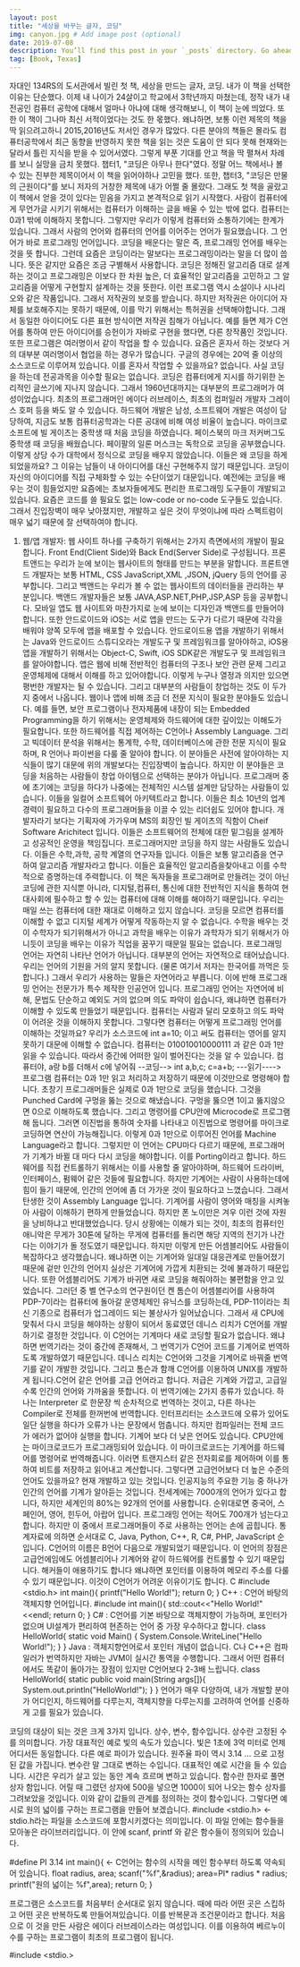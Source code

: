 ```yaml
---
layout: post
title: "세상을 바꾸는 글자, 코딩"
img: canyon.jpg # Add image post (optional)
date: 2019-07-08
description: You’ll find this post in your `_posts` directory. Go ahead and edit it and re-build the site to see your changes. # Add post description (optional)
tag: [Book, Texas]
---
```

자대인 134RS의 도서관에서 빌린 첫 책, 세상을 만드는 글자, 코딩. 내가 이 책을 선택한 이유는 단순했다. 
이제 내 나이가 24살이고 학교에서 3학년까지 마쳤는데, 정작 내가 내 전공인 컴퓨터 공학에 대해서 얼마나 아냐에 대해 생각해보니, 
이 책이 눈에 띄었다. 또한 이 책이 그나마 최신 서적이었다는 것도 한 몫했다. 
왜냐하면, 보통 이런 제목의 책을 딱 읽으려고하니 2015,2016년도 저서인 경우가 많았다. 
다른 분야의 책들은 몰라도 컴퓨터공학에서 최근 동향을 반영하지 못한 책을 읽는 것은 도움이 안 되다 못해 
현재와는 달라서 틀린 지식을 받을 수 있어서였다. 
그렇게 부푼 기대를 안고 책을 딱 펼쳐서 차례를 보니 실망을 금치 못했다.
 챕터1, "코딩은 아무나 한다"였다. 
정말 어느 책에서나 볼 수 있는 진부한 제목이어서 이 책을 읽어야하나 고민을 했다. 
또한, 챕터3, "코딩은 만물의 근원이다"를 보니 저자의 거창한 제목에 내가 어쩔 줄 몰랐다. 
그래도 첫 책을 골랐고 이 책에서 얻을 것이 있다는 믿음을 가지고 본격적으로 읽기 시작했다. 
사람이 컴퓨터에게 무언가글 시키기 위해서는 컴퓨터가 이해하는 글을 배울 수 있는 밖에 없다.
컴퓨터는 0과1 밖에 이해하지 못합니다. 그렇지만 우리가 이렇게 컴퓨터와 소통하기에는 한계가 있습니다.
그래서 사람의 언어와 컴퓨터의 언어를 이어주는 언어가 필요했습니다.
그 언어가 바로 프로그래밍 언어입니다.
코딩을 배운다는 말은 즉, 프로그래밍 언어를 배우는 것을 뜻 합니다.
그런데 요즘은 코딩이라는 말보다는 프로그래밍이라는 말을 더 많이 씁니다.
뜻은 같지만 요즘은 조금 구별해서 사용합니다.
코딩은 정해진 알고리즘 대로 설계하는 것이고 프로그래밍은 이보다 한 차원 높은,
더 효율적인 알고리즘을 고민하고 그 알고리즘을 어떻게 구현할지 설계하는 것을 뜻한다.
이런 프로그램 역시 소설이나 시나리오와 같은 작품입니다. 그래서 저작권의 보호를 받습니다. 하지만 저작권은 아이디어 자체를 보호해주지는 못하기 때문에, 이를 막기 위해서는 특허권을 선택해야합니다. 그래서 동일한 아이디어도 다른 표현 방식이면 저작권 침해가 아닙니다. 예를 들면 제가 C언어를 통하여 만든 아이디어를 승헌이가 자바로 구현을 했다면, 다른 창작품인 것입니다. 또한 프로그램은 여러명이서 같이 작업을 할 수 있습니다. 요즘은 혼자서 하는 것보다 거의 대부분 여러명이서 협업을 하는 경우가 많습니다. 구글의 경우에는 20억 줄 이상의 소스코드로 이루어져 있습니다. 이를 혼자서 작업할 수 있을까요? 없습니다.
사실 코딩을 하는데 전공과목을 이수할 필요는 없습니다. 코딩은 컴퓨터에게 지시를 하기위한 논리적인 글쓰기에 지나지 않습니다. 그래서 1960년대까지는 대부분의 프로그래머가 여성이었습니다. 최초의 프로그래머인 에이다 러브레이스, 최초의 컴퍼일러 개발자 그레이스 호퍼 등을 봐도 알 수 있습니다. 하드웨어 개발은 남성, 소프트웨어 개발은 여성이 담당하여, 지금도 보통 컴퓨터공학과는 다른 공대에 비해 여성 비율이 높습니다. 
마이크로 소프트에 빌 게이츠는 중학생 때 처음 코딩을 하였습니다. 페이스북의 마크 저커버그도 중학생 때 코딩을 배웠습니다. 페이팔의 일론 머스크는 독학으로 코딩을 공부했습니다. 이렇게 상당 수가 대학에서 정식으로 코딩을 배우지 않았습니다. 이들은 왜 코딩을 하게되었을까요? 그 이유는 남들이 내 아이디어를 대신 구현해주지 않기 때문입니다. 코딩이 자신의 아이디어를 직접 구체화할 수 있는 수단이었기 대문입니다. 예전에는 코딩을 배우는 것이 힘들었지만 요즘에는 초보자들에게도 편리한 프로그래밍 도구들이 개발되고 있습니다. 요즘은 코드를 쓸 필요도 없는 low-code or no-code 도구들도 있습니다. 그래서 진입장벽이 매우 낮아졌지만, 개발하고 싶은 것이 무엇이냐에 따라 스펙트럼이 매우 넓기 때문에 잘 선택하여야 합니다. 
1. 웹/앱 개발자:
<t> 웹 사이트 하나를 구축하기 위해서는 2가지 측면에서의 개발이 필요합니다. Front End(Client Side)와 Back End(Server Side)로 구성됩니다. 프론트앤드는 우리가 눈에 보이는 웹사이트의 형태를 만드는 부분을 말합니다. 프론트앤드 개발자는 보통 HTML, CSS JavaScript,XML ,JSON, jQuery 등의 언어를 공부합니다. 그리고 백앤드는 우리가 볼 수 없는 웹사이트의 데이터들을 관리하는 부분입니다. 백앤드 개발자들은 보통 JAVA,ASP.NET,PHP,JSP,ASP 등을 공부합니다. 
<t> 모바일 앱도 웹 사이트와 마찬가지로 눈에 보이는 디자인과 백앤드를 만들어야 합니다. 또한 안드로이드와 iOS는 서로 앱을 만드는 도구가 다르기 때문에 각각을 배워야 양쪽 모두에 앱을 배포할 수 있습니다. 안드로이드용 앱을 개발하기 위해서는 Java와 안드로이드 스튜디오라는 개발도구 및 프레임워크를 알아야하고, iOS용 앱을 개발하기 위해서는 Object-C, Swift, iOS SDK같은 개발도구 및 프레임워크를 알아야합니다. 앱은 웹에 비해 전반적인 컴퓨터의 구조나 보안 관련 문제 그리고 운영체제에 대해서 이해를 하고 있어야합니다.
이렇게 누구나 열정과 의지만 있으면 평번한 개발자는 될 수 있습니다. 그리고 대부분의 사람들이 창업하는 것도 이 두가지 중에서 나옵니다.
<t> 웹이나 앱에 비해 조금 더 전문 지식이 필요한 분야들도 있습니다. 예를 들면, 보안 프로그램이나 전자제품에 내장이 되는 Embedded Programming을 하기 위해서는 운영체제와 하드웨어에 대한 깊이있는 이해도가 필요합니다. 또한 하드웨어를 직접 제어하는 C언어나 Assembly Language. 그리고 빅데이터 분석을 위해서는 통계학, 수학, 데이터베이스에 관한 전문 지식이 필요하며, R 언어나 파이썬을 다룰 줄 알아야 합니다. 이 분야들은 사전에 알아야하는 지식들이 많기 대문에 위의 개발보다는 진입장벽이 높습니다. 하지만 이 분야들은 코딩을 처음하는 사람들이 창업 아이템으로 선택하는 분야가 아닙니다.
<t> 프로그래머 중에 초기에는 코딩을 하다가 나중에는 전체적인 시스템 설계만 담당하는 사람들이 있습니다. 이들을 일컬어 소프트웨어 아키텍트라고 합니다. 이들은 최소 10년의 업계 경력이 필요하고 다수의 프로그래머들을 이끌 수 있는 리더쉽도 있어야 합니다. 개발자라기 보다는 기획자에 가가우며 MS의 회장인 빌 게이츠의 직함이 Cheif Software Arichitect 입니다. 이들은 소프트웨어의 전체에 대한 밑그림을 설계하고 성공적인 운영을 책임집니다.
<t> 프로그래머지만 코딩을 하지 않는 사람들도 있습니다. 이들은 수학,과학, 공학 계열의 연구자들 입니다. 이들은 보통 알고리즘을 연구하여 알고리즘 개발자라고 합니다. 이들은 효율적인 알고리즘을찾아내고 이를 수학적으로 증명하는데 주력합니다.
이 책은 독자들을 프로그래머로 만들려는 것이 아닌 코딩에 관한 지식뿐 아니라, 디지털,컴퓨터, 통신에 대한 전반적인 지식을 통하여 현대사회에 필수하고 할 수 있는 컴퓨터에 대해 이해를 해야하기 때문입니다. 우리는 매일 쓰는 컴퓨터에 대한 재대로 이해하고 있지 않습니다. 코딩을 모르면 컴퓨터를 이해할 수 없고 디지털 세계가 어떻게 작동하는지 알 수 없습니다. 수학을 배우는 것이 수학자가 되기위해서가 아니고 과학을 배우는 이유가 과학자가 되기 위해서가 아니듯이 코딩을 배우는 이유가 직업을 꿈꾸기 때문일 필요는 없습니다. 
프로그래밍 언어는 자연히 나타난 언어가 아닙니다. 대부분의 언어는 자연적으로 태어났습니다. 우리는 언어의 기원을 거의 알지 못합니다. (물론 여기서 저자는 한국어를 까먹은 듯 합니다.) 그래서 우리가 사용하는 말들은 자연어라고 부릅니다. 이에 반해 프로그래밍 언어는 전문가가 특수 제작한 인공언어 입니다. 프로그래밍 언어는 자연어에 비해, 문법도 단순하고 예외도 거의 없으며 의도 파악이 쉽습니다, 왜냐하면 컴퓨터가 이해할 수 있도록 만들었기 때문입니다. 컴퓨터는 사람과 달리 모호하고 의도 파악이 어려운 것을 이해하지 못합니다.
그렇다면 컴퓨터는 어떻게 프로그래밍 언어를 이해하는 것일까요? 우리가 소스코드에 int a=10; 이고 써도 컴퓨터는 영어를 알지 못하기 대문에 이해할 수 없습니다. 컴퓨터는 010010010000111 과 같은 0과 1만 읽을 수 있습니다. 따라서 중간에 어떠한 일이 벌어진다는 것을 알 수 있습니다. 
컴퓨터야, a랑 b를 더해서 c에 넣어줘 --코딩--> int a,b,c; c=a+b;  ---읽기----> 프로그램
컴퓨터는 0과 1만 읽고 처리하고 저장하기 때문에 이것만으로 명령해야 합니다. 초창기 프로그래머들은 실제로 0과 1만으로 코딩을 했습니다. 그것을 Punched Card에 구멍을 뚫는 것으로 해냈습니다. 구멍을 뚫으면 1이고 뚫지않으면 0으로 이해하도록 했습니다. 그리고 명령어를 CPU안에 Microcode로 프로그램해 둡니다. 그러면 이진법을 통하여 숫자를 나타내고 이진법으로 명령어를 마이크로코딩하면 연산이 가능해집니다. 이렇게 0과 1만으로 이루어진 언어를 Machine Language라고 합니다. 그렇지만 이 언어는 CPU마다 다르기 때문에, 프로그래머가 기계가 바뀔 대 마다 다시 코딩을 해야합니다. 이를 Porting이라고 합니다. 하드웨어를 직접 컨트롤하기 위해서는 이를 사용할 줄 알아야하며, 하드웨어 드라이버, 인터페이스, 펌웨어 같은 것들에 필요합니다. 하지만 기계어는 사람이 사용하는데에 힘이 들기 때문에, 인간의 언어에 좀 더 가가운 것이 필요하다고 느꼈습니다. 그래서 탄생한 것이 Assembly Language 입니다. 기계어를 사람이 영어와 매칭을 시켜놓아 사람이 이해하기 편하게 만들었습니다. 하지만 폰 노이만은 겨우 이런 것에 자원을 낭비하냐고 반대했었습니다. 당시 상황에는 이해가 되는 것이, 최초의 컴퓨터인 애니악은 무게가 30톤에 달하는 무게에 컴퓨터를 돌리면 해당 지역의 전기가 나간다는 이야기가 돌 정도였기 때문입니다. 
하지만 이렇게 만든 어셈블리어도 사람들이 복잡하다고 생각했습니다. 왜냐하면 이는 기계어와 일대일 대응관계로 만들어졌기 때문에 겉만 인간의 언어지 실상은 기계어에 가깝게 치환되는 것에 불과하기 때문입니다. 또한 어셈블리어도 기계가 바귀면 새로 코딩을 해줘야하는 불편함을 안고 있었습니다. 그러던 중 벨 연구소의 연구원이던 켄 톰슨이 어셈블리어를 사용하여 PDP-7이라는 컴퓨터에 돌아갈 운영체제인 유닉스를 코딩하는데, PDP-11이라는 최신 기종으로 컴퓨터가 업그레이드 되는 불상사가 일어났습니다. 그래서 새 CPU에 맞춰서 다시 코딩을 해야하는 상황이 되어서 동료였던 데니스 리치가 C언어를 개발하기로 결정한 것입니다. 이 C언어는 기계마다 새로 코딩할 필요가 없습니다. 왜냐하면 번역기라는 것이 중간에 존재해서, 그 번역기가 C언어 코드를 기계어로 번역하도록 개발하였기 때문입니다. 데니스 리치는 C언어와 그것을 기계어로 바꿔줄 번역기를 같이 개발한 것입니다. 그리고 톰슨과 함깨 C언어를 이용하여 UNIX를 개발하게 됩니다.C언어 같은 언어를 고급 언어라고 합니다. 저급은 기계와 가깝고, 고급일수록 인간의 언어와 가까움을 뜻합니다.
이 번역기에는 2가지 종류가 있습니다. 하나는 Interpreter 로 한문장 씩 순차적으로 번역하는 것이고, 다른 하나는 Compiler로 전체를 한꺼번에 번역합니다. 인터프리터는 소스코드에 오류가 있어도 일단 실행을 하다가 오류가 나는 문장에서 멈춥니다. 하지만 컴파일러는 전체 코드가 에러가 없어야 실행을 합니다.
기계어 보다 더 낮은 언어도 있습니다. CPU안에는 마이크로코드가 프로그래밍되어 있습니다. 이 마이크로코드는 기계어를 하드웨어를 명령어로 번역해줍니다. 이러면 트랜지스터 같은 전자회로를 제어하며 이를 통하여 비트를 저장하고 읽어내고 계산합니다.
그렇다면 고급언어보다 더 높은 수준의 언어도 있을까요? 현재 개발하고 있는 것입니다. 인공지능의 주요한 기능 중 하나가 인간의 언어를 기계가 알아듣는 것입니다. 
전세계에는 7000개의 언어가 있다고 합니다, 하지만 세계인의 80%는 92개의 언어를 사용합니다. 순위대로면 중국어, 스페인어, 영어, 힌두어, 아랍어 입니다. 프로그래밍 언어는 적어도 700개가 넘는다고 합니다. 하지만 이 중에서 프로그래머들이 주로 사용하는 언어는 손에 곱힙니다. 통계자료에 의하면 순서대로 C, Java, Python, C++, R, C#, PHP, JavaScript 순입니다.
C언어의 이름은 B언어 다음으로 개발되었기 때문입니다. 이 언어의 장점은 고급언에임에도 어셈블리어나 기계어와 같이 하드웨어를 컨트롤할 수 있기 때문입니다. 해커들이 애용하기도 합니다 왜냐하면 포인터를 이용하여 메모리 주소를 다룰 수 있기 때문입니다. 이것이 C언어가 어려운 이유이기도 합니다.
 C
 #include <stdio.h>
 int main(){
  printf("Hello World!");
  return 0;
 }
 C++ : C언어 바탕의 객체지향 언어입니다.
 #include <iostream>
 int main(){
  std::cout<<"Hello World!"<<endl;
  return 0;
 }
 C# : C언어를 기본 바탕으로 객체지향이 가능하며, 포인터가 없으며 UI설계가 편리하여 현존하는 언어 중 가장 우수하다고 합니다.
 class HelloWorld{
  static void Main()
   {
    System.Console.WriteLine("Hello World!");
  }
 }
 Java : 객체지향언어로서 포인터 개념이 없습니다. C나 C++은 컴파일러가 번역하지만 자바는 JVM이 실시간 통역을 수행합니다. 그래서 어떤 컴퓨터에서도 똑같이 돌아가는 장점이 있지만 C언어보다 2-3배 느립니다.
class HelloWorld{
 static public void main(String args[]){
  System.out.println("HelloWorld!");
  }
 }
 언어가 매우 다양하여, 내가 개발할 분야가 어디인지, 하드웨어를 다루는지, 객체지향을 다루는지를 고려하여 언어를 신중하게 고를 필요가 있습니다.
 
 코딩의 대상이 되는 것은 크게 3가지 입니다. 상수, 변수, 함수입니다.
 상수란 고정된 수를 의미합니다. 가장 대표적인 예로 빛의 속도가 있습니다. 빛은 1초에 3억 미터로 언제 어디서든 동일합니다. 다른 예로 파이가 있습니다. 원주율 파이 역시 3.14 ... 으로 고정된 값을 가집니다.
 변수란 말 그대로 변하는 수입니다. 대표적인 예로 시간을 들 수 있습니다. 시간은 우리가 살고 있는 동안 계속 흐르며 변하고 있습니다.
 함수란 한자로 풀면 상자 함입니다. 어릴 때 그렸던 상자에 500을 넣으면 1000이 되어 나오는 함수 상자를 그려보았을 것입니다. 이와 같이 값들의 관계를 정의하는 것이 함수입니다. 
 그렇다면 예시로 원의 넓이를 구하는 프로그램을 만들어 보겠습니다.
 #include <stdio.h>   <- stdio.h라는 파일을 소스코드에 포함시키겠다는 의미입니다. 이 파일 안에는 함수들을 모아놓은 라이브러리입니다. 이 안에 scanf, printf 와 같은 함수들이 정의되어 있습니다.
 
 #define PI 3.14
 int main(){ <- C언어는 함수의 시작을 메인 함수부터 하도록 약속되어 있습니다. 
  float radius, area;
  scanf("%f",&radius);
  area=PI* radius * radius;
  printf("원의 넓이는 %f",area);
  return 0;
 }
 
 프로그램은 소스코드를 처음부터 순서대로 읽지 않습니다. 때에 따라 어떤 곳은 스킵하고 어떤 곳은 반복하도록 만들어져있습니다. 이를 반복문과 조건문이라고 합니다. 처음으로 이 것을 만든 사람은 에이다 러브레이스라는 여성입니다. 이를 이용하여 베르누이 수를 구하는 프로그램이 최초의 프로그램이 됩니다.
 
 
 #include <stdio.>
 
